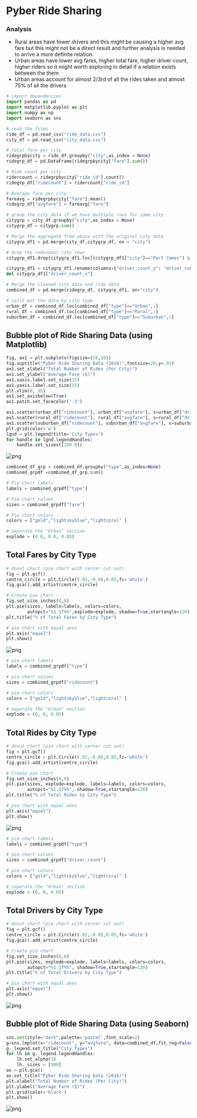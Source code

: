 
# Pyber Ride Sharing

### Analysis

- Rural areas have fewer drivers and this might be causing a higher avg fare but this might not be a direct result and further analysis is needed to arrive a more definite relation.
- Urban areas have lower avg fares, higher total fare, higher driver count, higher riders so it might worth exploring in detail if a relation exists between the them
- Urban areas account for almost 2/3rd of all the rides taken and almost 75% of all the drivers


```python
# import dependencies
import pandas as pd
import matplotlib.pyplot as plt
import numpy as np
import seaborn as sns
```


```python
# read the files
ride_df = pd.read_csv("ride_data.csv")
city_df = pd.read_csv("city_data.csv")
```


```python
# total fare per city
ridegrpbycity = ride_df.groupby("city",as_index = None)
ridegrp_df = pd.DataFrame(ridegrpbycity["fare"].sum())
```


```python
# Ride count per city
ridercount = ridegrpbycity["ride_id"].count()
ridegrp_df["ridecount"] = ridercount["ride_id"]
```


```python
# Average fare per city
fareavg = ridegrpbycity["fare"].mean()
ridegrp_df["avgfare"] = fareavg["fare"]
```


```python
# group the city data if we have multiple rows for same city
citygrp = city_df.groupby("city",as_index = None)
citygrp_df = citygrp.sum()

# Merge the aggregate from above with the original city data
citygrp_df1 = pd.merge(city_df,citygrp_df, on = "city")

# drop the redundant city rows
citygrp_df1.drop(citygrp_df1.loc[(citygrp_df1["city"]=="Port James") & (citygrp_df1["driver_count_x"] == 3),:].index,inplace = True)
```


```python
citygrp_df1 = citygrp_df1.rename(columns={"driver_count_y": "driver_count"})
del citygrp_df1["driver_count_x"]
```


```python
# Merge the cleaned city data and ride data
combined_df = pd.merge(ridegrp_df, citygrp_df1, on="city")
```


```python
# split out the data by city type
urban_df = combined_df.loc[combined_df["type"]=="Urban",:]
rural_df = combined_df.loc[combined_df["type"]=="Rural",:]
suburban_df = combined_df.loc[combined_df["type"]=="Suburban",:]
```

## Bubble plot of Ride Sharing Data (using Matplotlib)


```python
fig, ax1 = plt.subplots(figsize=(20,10))
fig.suptitle("Pyber Ride Sharing Data (2016)",fontsize=20,y=.93)
ax1.set_xlabel("Total Number of Rides (Per City)")
ax1.set_ylabel("Average Fare ($)")
ax1.xaxis.label.set_size(15)
ax1.yaxis.label.set_size(15)
plt.xlim(0, 35)
ax1.set_axisbelow(True)
ax1.patch.set_facecolor('.3')

ax1.scatter(urban_df["ridecount"], urban_df["avgfare"], s=urban_df["driver_count"]*25, edgecolors='black',c='lightcoral', label = 'Urban',alpha=.75)
ax1.scatter(rural_df["ridecount"], rural_df["avgfare"], s=rural_df["driver_count"]*25, edgecolors='black', c='gold', label = 'Rural',alpha=.75)
ax1.scatter(suburban_df["ridecount"], suburban_df["avgfare"], s=suburban_df["driver_count"]*25, edgecolors='black',c='lightskyblue', label = 'Suburban',alpha=.75)
plt.grid(color='w')
lgnd = plt.legend(title='City Types')
for handle in lgnd.legendHandles:
    handle.set_sizes([100.0])
```


![png](output_11_0.png)



```python
combined_df_grp = combined_df.groupby("type",as_index=None)
combined_grpdf =combined_df_grp.sum()
```


```python
# Pie chart labels
labels = combined_grpdf["type"]

# Pie chart values
sizes = combined_grpdf["fare"]

# Pie chart colors
colors = ["gold","lightskyblue","lightcoral" ]

# separate the "Urban" section
explode = (0.0, 0.0, 0.05)
```

## Total Fares by City Type


```python
# donut chart (pie chart with center cut out)
fig = plt.gcf()
centre_circle = plt.Circle((.02,-0.0),0.85,fc='white')
fig.gca().add_artist(centre_circle)

# Create pie chart
fig.set_size_inches(8,8)
plt.pie(sizes, labels=labels, colors=colors,
        autopct="%1.1f%%",explode=explode, shadow=True,startangle=120)
plt.title("% of Total Fares by City Type")

# pie chart with equal axes
plt.axis("equal")
plt.show()
```


![png](output_15_0.png)



```python
# pie chart labels
labels = combined_grpdf["type"]

# pie chart values
sizes = combined_grpdf["ridecount"]

# pie chart colors 
colors = ["gold","lightskyblue","lightcoral" ]

# seperate the "Urban" section
explode = (0, 0, 0.05)
```

## Total Rides by City Type


```python
# donut chart (pie chart with center cut out)
fig = plt.gcf()
centre_circle = plt.Circle((.02,-0.0),0.85,fc='white')
fig.gca().add_artist(centre_circle)

# Create pie chart
fig.set_size_inches(8,8)
plt.pie(sizes, explode=explode, labels=labels, colors=colors,
        autopct="%1.1f%%", shadow=True,startangle=120)
plt.title("% of Total Rides by City Type")

# pie chart with equal axes
plt.axis("equal")
plt.show()
```


![png](output_18_0.png)



```python
# pie chart labels
labels = combined_grpdf["type"]

# pie chart values
sizes = combined_grpdf["driver_count"]

# pie chart colors
colors = ["gold","lightskyblue","lightcoral" ]

# seperate the "Urban" section
explode = (0, 0, 0.05)
```

## Total Drivers by City Type


```python
# donut chart (pie chart with center cut out)
fig = plt.gcf()
centre_circle = plt.Circle((.02,-0.0),0.85,fc='white')
fig.gca().add_artist(centre_circle)

# Create pie chart
fig.set_size_inches(8,8)
plt.pie(sizes, explode=explode, labels=labels, colors=colors,
        autopct="%1.1f%%", shadow=True,startangle=120)
plt.title("% of Total Drivers by City Type")

# pie chart with equal axes
plt.axis("equal")
plt.show()
```


![png](output_21_0.png)


## Bubble plot of Ride Sharing Data (using Seaborn)


```python
sns.set(style="dark",palette='pastel',font_scale=2)
g=sns.lmplot(x="ridecount", y="avgfare", data=combined_df,fit_reg=False, hue="type",size=12, aspect=2,scatter_kws={"s": (1/combined_df["driver_count"])*(6500),"edgecolors":sns.xkcd_rgb["black"],"alpha":0.75},palette=dict(Urban="lightcoral", Rural="gold",Suburban="lightskyblue"))
g._legend.set_title("City Types")
for lh in g._legend.legendHandles: 
    lh.set_alpha(1)
    lh._sizes = [500]
ax = plt.gca()
ax.set_title("Pyber Ride Sharing Data (2016)")
plt.xlabel("Total Number of Rides (Per City)")
plt.ylabel("Average Fare ($)")
plt.grid(color='black')
plt.show()
```


![png](output_23_0.png)

